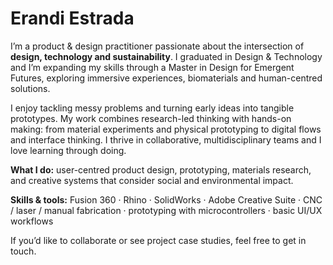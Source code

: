 # Erandi Estrada

I’m a product & design practitioner passionate about the intersection of **design, technology and sustainability**. I graduated in Design & Technology and I’m expanding my skills through a Master in Design for Emergent Futures, exploring immersive experiences, biomaterials and human-centred solutions.

I enjoy tackling messy problems and turning early ideas into tangible prototypes. My work combines research-led thinking with hands-on making: from material experiments and physical prototyping to digital flows and interface thinking. I thrive in collaborative, multidisciplinary teams and I love learning through doing.

**What I do:** user-centred product design, prototyping, materials research, and creative systems that consider social and environmental impact.

**Skills & tools:** Fusion 360 · Rhino · SolidWorks · Adobe Creative Suite · CNC / laser / manual fabrication · prototyping with microcontrollers · basic UI/UX workflows

If you’d like to collaborate or see project case studies, feel free to get in touch.
